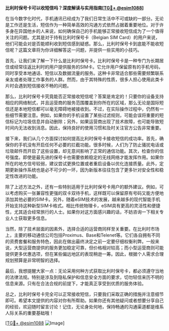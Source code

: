 **比利时保号卡可以收短信吗？深度解读与实用指南[[TG💪+ @esim1088](https://t.me/s/esim1088)]**

在当今数字化时代，手机通讯已经成为了我们日常生活中不可或缺的一部分。无论是工作还是生活，短信作为一种简单高效的沟通方式依然占据着重要地位。对于许多身在异国他乡的人来说，如何确保自己的手机能够正常接收短信成为了一个值得关注的问题。尤其是对于持有比利时保号卡（Belgian SIM Card）的用户来说，他们可能会对是否能顺利收到短信感到疑惑。那么，比利时保号卡到底能不能收短信呢？这篇文章将为你详细解答这一问题，并提供一些实用的小技巧。

首先，让我们来了解一下什么是比利时保号卡。比利时保号卡是一种专门为长期居住或经常往返比利时的用户提供服务的SIM卡。它允许用户保留原有的手机号码，同时享受本地通话、短信以及数据流量的服务。这种卡非常适合那些需要频繁联系亲友或者处理工作事务的人群。然而，由于其特殊的性质，很多人担心使用此类卡片时会遇到短信接收不畅的问题。

那么，比利时保号卡究竟能否正常接收短信呢？答案是肯定的！只要你的设备支持相应的网络制式，并且运营商的服务范围覆盖到你所在的区域，那么无论是国际短信还是本地短信都可以毫无障碍地被接收到。不过，在实际操作过程中，仍然有一些细节需要注意。例如，如果你的手机设置了某些过滤规则，可能会误将重要的短信标记为垃圾信息并自动删除；另外，如果运营商出现了技术故障，也可能导致短时间内无法收到消息。因此，保持良好的使用习惯和及时关注官方公告非常重要。

接下来，我们从几个方面探讨如何提高比利时保号卡接收短信的成功率。首先，确保你的手机没有开启任何不必要的拦截功能。很多时候，人们为了防止骚扰电话或垃圾邮件而开启了这些设置，却无意间影响了正常的通信功能。其次，检查你的信号强度。即使是最先进的保号卡也需要依赖稳定的无线网络才能发挥作用。如果你所在的地方信号较弱，建议尝试更换位置或者重启设备以优化连接质量。此外，定期更新操作系统也是必不可少的一环，因为新版本往往包含了更多针对安全性和稳定性改进的功能。

除了上述方法之外，还有一些特别适用于比利时保号卡用户的额外建议。例如，可以考虑购买一张兼容性更强的双卡双待手机，这样既可以保留原有号码又能方便地添加其他必要的SIM卡。另外，随着eSIM技术的发展，越来越多的现代智能手机开始支持这种新型SIM卡格式。相比传统物理卡，eSIM具有更高的灵活性和便捷性，尤其适合经常旅行的人士。如果你对这方面感兴趣的话，不妨咨询一下相关专业人士获取更多信息。

当然，除了技术层面的因素外，选择合适的运营商同样至关重要。在比利时市场上，主要的移动通信公司包括Proximus、Base和Telenet等。它们各自拥有不同的资费套餐和服务特色，因此在做出最终决定之前一定要仔细权衡利弊。一般来说，大型运营商提供的服务更加稳定可靠，但价格相对较高；而小型运营商则可能提供更多优惠选项，但在某些偏远地区的表现稍逊一筹。因此，根据个人需求合理规划预算是非常明智的选择。

最后，我想提醒大家一点：无论采用何种方式获取比利时保号卡，都必须遵守当地的法律法规。特别是涉及到隐私保护和信息安全方面的要求，切勿轻信来历不明的信息来源。只有在合法合规的前提下，才能真正享受到优质的服务体验。

总之，比利时保号卡完全可以正常接收短信，只要我们采取正确的措施并注意细节即可。希望本文提供的内容对你有所帮助。如果你还有其他疑问或者想要分享自己的经验，欢迎随时留言讨论！记住，无论身处何地，保持畅通的沟通渠道都是维系人际关系的重要基础哦！

[[TG💪+ @esim1088](https://t.me/s/esim1088) ![Image](https://i.postimg.cc/4NQfJmqS/Snipaste-2025-05-13-00-14-12.png)]